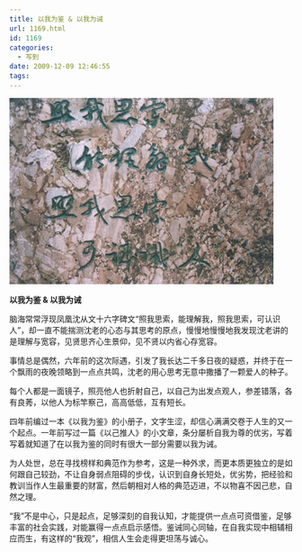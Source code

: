 ```yaml
---
title: 以我为鉴 & 以我为诫
url: 1169.html
id: 1169
categories:
  - 写到
date: 2009-12-09 12:46:55
tags:
---
```


![](/images/attachments/month_0912/s20091210124721.jpg)  
  

**以我为鉴 & 以我为诫**

  
脑海常常浮现凤凰沈从文十六字碑文“照我思索，能理解我，照我思索，可认识人”，却一直不能揣测沈老的心态与其思考的原点，慢慢地慢慢地我发现沈老讲的是理解与宽容，见贤思齐心生景仰，见不贤以内省心存宽容。  
  
事情总是偶然，六年前的这次际遇，引发了我长达二千多日夜的疑惑，并终于在一个飘雨的夜晚领略到一点点共鸣，沈老的用心思考无意中撒播了一颗爱人的种子。  
  
每个人都是一面镜子，照亮他人也折射自己，以自己为出发点观人，参差错落，各有良莠，以他人为标竿察己，高高低低，互有短长。  
  
四年前编过一本《以我为鉴》的小册子，文字生涩，却信心满满交卷于人生的又一个起点。一年前写过一篇《以己推人》的小文章，条分屡析自我为尊的优劣，写着写着就知道了在以我为鉴的同时有很大一部分需要以我为诫。  
  
为人处世，总在寻找榜样和典范作为参考，这是一种外求，而更本质更独立的是如何跟自己较劲，不让自身弱点阻碍的步伐，认识到自身长短处，优劣势，把经验和教训当作人生最重要的财富，然后朝相对人格的典范迈进，不以物喜不因己悲，自然之理。  
  
“我”不是中心，只是起点，足够深刻的自我认知，才能提供一点点可资借鉴，足够丰富的社会实践，对能赢得一点点启示感悟。鉴诫同心同轴，在自我实现中相辅相应而生，有这样的“我观”，相信人生会走得更坦荡与诚心。